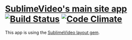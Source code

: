 # [SublimeVideo's main site app](http://sublimevideo.net) [![Build Status](https://semaphoreapp.com/api/v1/projects/51be23295bd26d5ab03c14c9d15814c623f011b3/18611/badge.png)](https://semaphoreapp.com/projects/1218/branches/18611) [![Code Climate](https://codeclimate.com/badge.png)](https://codeclimate.com/repos/50ee930f56b1026bdf0104d4/feed)

This app is using the [SublimeVideo layout gem](https://github.com/jilion/sublimevideo_layout).
